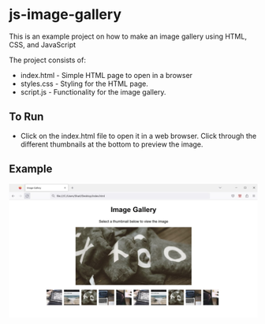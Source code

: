 # js-image-gallery
This is an example project on how to make an image gallery using HTML, CSS, and JavaScript

The project consists of:
* index.html - Simple HTML page to open in a browser
* styles.css - Styling for the HTML page.
* script.js - Functionality for the image gallery.

## To Run

* Click on the index.html file to open it in a web browser. Click through the different thumbnails at the bottom to preview the image.

## Example

![alt text](preview.jpg)
